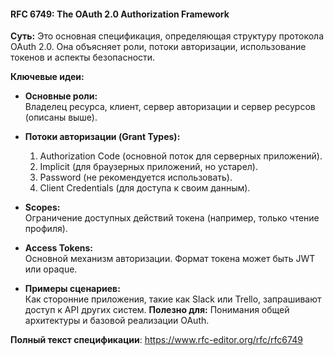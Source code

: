 #### **RFC 6749: The OAuth 2.0 Authorization Framework**

**Суть:** Это основная спецификация, определяющая структуру протокола OAuth 2.0. Она объясняет роли, потоки авторизации, использование токенов и аспекты безопасности.

**Ключевые идеи:**

- **Основные роли:**  
    Владелец ресурса, клиент, сервер авторизации и сервер ресурсов (описаны выше).
    
- **Потоки авторизации (Grant Types):**
    
    1. Authorization Code (основной поток для серверных приложений).
    2. Implicit (для браузерных приложений, но устарел).
    3. Password (не рекомендуется использовать).
    4. Client Credentials (для доступа к своим данным).
- **Scopes:**  
    Ограничение доступных действий токена (например, только чтение профиля).
    
- **Access Tokens:**  
    Основной механизм авторизации. Формат токена может быть JWT или opaque.
    
- **Примеры сценариев:**  
    Как сторонние приложения, такие как Slack или Trello, запрашивают доступ к API других систем.
**Полезно для:** Понимания общей архитектуры и базовой реализации OAuth.

**Полный текст спецификации**: https://www.rfc-editor.org/rfc/rfc6749
